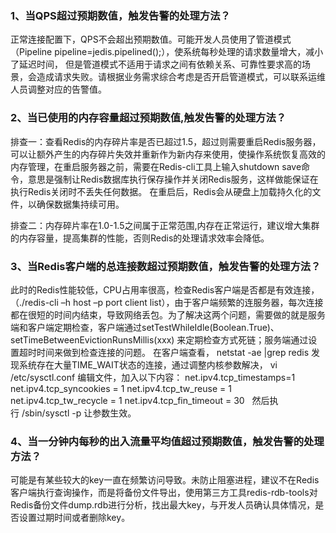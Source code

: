 ### 1、当QPS超过预期数值，触发告警的处理方法？
正常连接配置下，QPS不会超出预期数值。可能开发人员使用了管道模式（Pipeline pipeline=jedis.pipelined();），使系统每秒处理的请求数量增大，减小了延迟时间，
但是管道模式不适用于请求之间有依赖关系、可靠性要求高的场景，会造成请求失败。请根据业务需求综合考虑是否开启管道模式，可以联系运维人员调整对应的告警值。

### 2、当已使用的内存容量超过预期数值,触发告警的处理方法？
排查一：查看Redis的内存碎片率是否已超过1.5，超过则需要重启Redis服务器，可以让额外产生的内存碎片失效并重新作为新内存来使用，使操作系统恢复高效的内存管理，在重启服务器之前，需要在Redis-cli工具上输入shutdown save命令，意思是强制让Redis数据库执行保存操作并关闭Redis服务，这样做能保证在执行Redis关闭时不丢失任何数据。 在重启后，Redis会从硬盘上加载持久化的文件，以确保数据集持续可用。

排查二：内存碎片率在1.0-1.5之间属于正常范围,内存在正常运行，建议增大集群的内存容量，提高集群的性能，否则Redis的处理请求效率会降低。

### 3、当Redis客户端的总连接数超过预期数值，触发告警的处理方法？
此时的Redis性能较低，CPU占用率很高，检查Redis客户端是否都是有效连接，（./redis-cli –h host –p port client list），由于客户端频繁的连服务器，每次连接都在很短的时间内结束，导致网络丢包。为了解决这两个问题，需要做的就是服务端和客户端定期检查，客户端通过setTestWhileIdle(Boolean.True)、setTimeBetweenEvictionRunsMillis(xxx) 来定期检查方式死链；服务端通过设置超时时间来做到检查连接的问题。
在客户端查看， netstat -ae |grep redis
发现系统存在大量TIME_WAIT状态的连接，通过调整内核参数解决，
vi /etc/sysctl.conf
编辑文件，加入以下内容：
net.ipv4.tcp_timestamps=1 
net.ipv4.tcp_syncookies = 1
net.ipv4.tcp_tw_reuse = 1
net.ipv4.tcp_tw_recycle = 1
net.ipv4.tcp_fin_timeout = 30
 
然后执行 /sbin/sysctl -p 让参数生效。

### 4、当一分钟内每秒的出入流量平均值超过预期数值，触发告警的处理方法？
可能是有某些较大的key一直在频繁访问导致。未防止阻塞进程，建议不在Redis客户端执行查询操作，而是将备份文件导出，使用第三方工具redis-rdb-tools对Redis备份文件dump.rdb进行分析，找出最大key，与开发人员确认具体情况，是否设置过期时间或者删除key。


